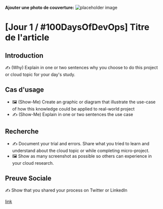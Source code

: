 **Ajouter une photo de couverture:**
![placeholder image](https://via.placeholder.com/1200x600)

# [Jour 1 / #100DaysOfDevOps] Titre de l'article

## Introduction

✍️ (Why) Explain in one or two sentences why you choose to do this project or cloud topic for your day's study.

## Cas d'usage

- 🖼️ (Show-Me) Create an graphic or diagram that illustrate the use-case of how this knowledge could be applied to real-world project
- ✍️ (Show-Me) Explain in one or two sentences the use case

## Recherche

- ✍️ Document your trial and errors. Share what you tried to learn and understand about the cloud topic or while completing micro-project.
- 🖼️ Show as many screenshot as possible so others can experience in your cloud research.


## Preuve Sociale

✍️ Show that you shared your process on Twitter or LinkedIn

[link](link)

